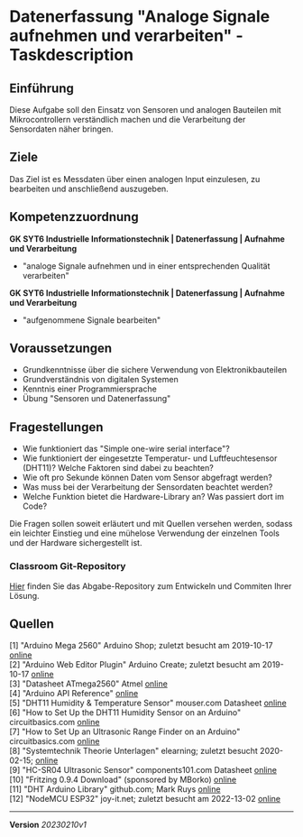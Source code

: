 # Datenerfassung "Analoge Signale aufnehmen und verarbeiten" - Taskdescription

## Einführung
Diese Aufgabe soll den Einsatz von Sensoren und analogen Bauteilen mit Mikrocontrollern verständlich machen und die Verarbeitung der Sensordaten näher bringen.

## Ziele
Das Ziel ist es Messdaten über einen analogen Input einzulesen, zu bearbeiten und anschließend auszugeben.

## Kompetenzzuordnung
**GK SYT6 Industrielle Informationstechnik | Datenerfassung | Aufnahme und Verarbeitung**  
* "analoge Signale aufnehmen und in einer entsprechenden Qualität verarbeiten"

**GK SYT6 Industrielle Informationstechnik | Datenerfassung | Aufnahme und Verarbeitung**  
* "aufgenommene Signale bearbeiten"

## Voraussetzungen
* Grundkenntnisse über die sichere Verwendung von Elektronikbauteilen
* Grundverständnis von digitalen Systemen
* Kenntnis einer Programmiersprache
* Übung "Sensoren und Datenerfassung"

## Fragestellungen
* Wie funktioniert das "Simple one-wire serial interface"?
* Wie funktioniert der eingesetzte Temperatur- und Luftfeuchtesensor (DHT11)? Welche Faktoren sind dabei zu beachten?
* Wie oft pro Sekunde können Daten vom Sensor abgefragt werden?
* Was muss bei der Verarbeitung der Sensordaten beachtet werden?
* Welche Funktion bietet die Hardware-Library an? Was passiert dort im Code?

Die Fragen sollen soweit erläutert und mit Quellen versehen werden, sodass ein leichter Einstieg und eine mühelose Verwendung der einzelnen Tools und der Hardware sichergestellt ist.

### Classroom Git-Repository
[Hier](https://github.com/500) finden Sie das Abgabe-Repository zum Entwickeln und Commiten Ihrer Lösung.

## Quellen
[1] "Arduino Mega 2560" Arduino Shop; zuletzt besucht am 2019-10-17 [online](https://store.arduino.cc/arduino-mega-2560-rev3)  
[2] "Arduino Web Editor Plugin" Arduino Create; zuletzt besucht am 2019-10-17 [online](https://create.arduino.cc/getting-started/plugin)  
[3] "Datasheet ATmega2560" Atmel [online](http://ww1.microchip.com/downloads/en/DeviceDoc/Atmel-2549-8-bit-AVR-Microcontroller-ATmega640-1280-1281-2560-2561_datasheet.pdf)  
[4] "Arduino API Reference" [online](https://www.arduino.cc/reference/en/language/functions/analog-io/analogread/)  
[5] "DHT11 Humidity & Temperature Sensor" mouser.com Datasheet [online](https://www.mouser.com/datasheet/2/758/DHT11-Technical-Data-Sheet-Translated-Version-1143054.pdf)  
[6] "How to Set Up the DHT11 Humidity Sensor on an Arduino" circuitbasics.com [online](http://www.circuitbasics.com/how-to-set-up-the-dht11-humidity-sensor-on-an-arduino/)  
[7] "How to Set Up an Ultrasonic Range Finder on an Arduino" circuitbasics.com [online](http://www.circuitbasics.com/how-to-set-up-an-ultrasonic-range-finder-on-an-arduino)  
[8] "Systemtechnik Theorie Unterlagen" elearning; zuletzt besucht 2020-02-15; [online](https://elearning.tgm.ac.at/course/view.php?id=1939)  
[9] "HC-SR04 Ultrasonic Sensor" components101.com Datasheet [online](https://components101.com/ultrasonic-sensor-working-pinout-datasheet)   
[10] "Fritzing 0.9.4 Download" (sponsored by MBorko) [online](https://fritzing.org/download/0.9.4/windows-64bit/fritzing.0.9.4.64.pc_and_dll.zip)  
[11] "DHT Arduino Library" github.com; Mark Ruys [online](https://github.com/markruys/arduino-DHT)    
[12] "NodeMCU ESP32" joy-it.net; zuletzt besucht am 2022-13-02 [online](https://joy-it.net/de/products/SBC-NodeMCU-ESP32)

---
**Version** *20230210v1*

